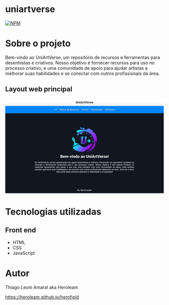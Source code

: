 # uniartverse

[![NPM](https://img.shields.io/npm/l/react)](./LICENSE) 

# Sobre o projeto

Bem-vindo ao UniArtVerse, um repositório de recursos e ferramentas para desenhistas e criativos. Nosso objetivo é fornecer recursos para uso no processo criativo, e uma comunidade de apoio para ajudar artistas a melhorar suas habilidades e se conectar com outros profissionais da área.

## Layout web principal
![Web 1](./src/assets/demo.jpg)

# Tecnologias utilizadas
## Front end
- HTML
- CSS
- JavaScript

# Autor

Thiago Leoni Amaral aka Heroleam

https://heroleam.github.io/herofield